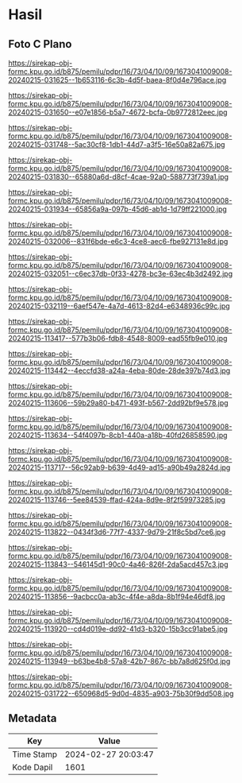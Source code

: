 # Hasil

## Foto C Plano

https://sirekap-obj-formc.kpu.go.id/b875/pemilu/pdpr/16/73/04/10/09/1673041009008-20240215-031625--1b653116-6c3b-4d5f-baea-8f0d4e796ace.jpg

https://sirekap-obj-formc.kpu.go.id/b875/pemilu/pdpr/16/73/04/10/09/1673041009008-20240215-031650--e07e1856-b5a7-4672-bcfa-0b9772812eec.jpg

https://sirekap-obj-formc.kpu.go.id/b875/pemilu/pdpr/16/73/04/10/09/1673041009008-20240215-031748--5ac30cf8-1db1-44d7-a3f5-16e50a82a675.jpg

https://sirekap-obj-formc.kpu.go.id/b875/pemilu/pdpr/16/73/04/10/09/1673041009008-20240215-031830--65880a6d-d8cf-4cae-92a0-588773f739a1.jpg

https://sirekap-obj-formc.kpu.go.id/b875/pemilu/pdpr/16/73/04/10/09/1673041009008-20240215-031934--65856a9a-097b-45d6-ab1d-1d79ff221000.jpg

https://sirekap-obj-formc.kpu.go.id/b875/pemilu/pdpr/16/73/04/10/09/1673041009008-20240215-032006--831f6bde-e6c3-4ce8-aec6-fbe927131e8d.jpg

https://sirekap-obj-formc.kpu.go.id/b875/pemilu/pdpr/16/73/04/10/09/1673041009008-20240215-032051--c6ec37db-0f33-4278-bc3e-63ec4b3d2492.jpg

https://sirekap-obj-formc.kpu.go.id/b875/pemilu/pdpr/16/73/04/10/09/1673041009008-20240215-032119--6aef547e-4a7d-4613-82d4-e6348936c99c.jpg

https://sirekap-obj-formc.kpu.go.id/b875/pemilu/pdpr/16/73/04/10/09/1673041009008-20240215-113417--577b3b06-fdb8-4548-8009-ead55fb9e010.jpg

https://sirekap-obj-formc.kpu.go.id/b875/pemilu/pdpr/16/73/04/10/09/1673041009008-20240215-113442--4eccfd38-a24a-4eba-80de-28de397b74d3.jpg

https://sirekap-obj-formc.kpu.go.id/b875/pemilu/pdpr/16/73/04/10/09/1673041009008-20240215-113606--59b29a80-b471-493f-b567-2dd92bf9e578.jpg

https://sirekap-obj-formc.kpu.go.id/b875/pemilu/pdpr/16/73/04/10/09/1673041009008-20240215-113634--54f4097b-8cb1-440a-a18b-40fd26858590.jpg

https://sirekap-obj-formc.kpu.go.id/b875/pemilu/pdpr/16/73/04/10/09/1673041009008-20240215-113717--56c92ab9-b639-4d49-ad15-a90b49a2824d.jpg

https://sirekap-obj-formc.kpu.go.id/b875/pemilu/pdpr/16/73/04/10/09/1673041009008-20240215-113746--5ee84539-ffad-424a-8d9e-8f2f59973285.jpg

https://sirekap-obj-formc.kpu.go.id/b875/pemilu/pdpr/16/73/04/10/09/1673041009008-20240215-113822--0434f3d6-77f7-4337-9d79-21f8c5bd7ce6.jpg

https://sirekap-obj-formc.kpu.go.id/b875/pemilu/pdpr/16/73/04/10/09/1673041009008-20240215-113843--546145d1-90c0-4a46-826f-2da5acd457c3.jpg

https://sirekap-obj-formc.kpu.go.id/b875/pemilu/pdpr/16/73/04/10/09/1673041009008-20240215-113856--9acbcc0a-ab3c-4f4e-a8da-8b1f94e46df8.jpg

https://sirekap-obj-formc.kpu.go.id/b875/pemilu/pdpr/16/73/04/10/09/1673041009008-20240215-113920--cd4d019e-dd92-41d3-b320-15b3cc91abe5.jpg

https://sirekap-obj-formc.kpu.go.id/b875/pemilu/pdpr/16/73/04/10/09/1673041009008-20240215-113949--b63be4b8-57a8-42b7-867c-bb7a8d625f0d.jpg

https://sirekap-obj-formc.kpu.go.id/b875/pemilu/pdpr/16/73/04/10/09/1673041009008-20240215-031722--650968d5-9d0d-4835-a903-75b30f9dd508.jpg


## Metadata

| Key        | Value               |
| ---------- | ------------------- |
| Time Stamp | 2024-02-27 20:03:47 |
| Kode Dapil | 1601                |



